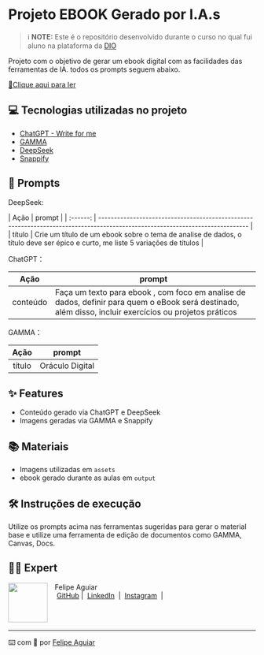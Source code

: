 # Projeto EBOOK Gerado por I.A.s


 > ℹ️ **NOTE:** Este é o repositório desenvolvido durante o curso no qual fui aluno na plataforma da [DIO](https://dio.me)

Projeto com o objetivo de gerar um ebook digital com as facilidades das ferramentas de IA. todos os prompts
seguem abaixo.

<a href="https://github.com/LuksPcabral/prompts-recipe-to-create-a-ebook/" title="View PDF now"> 📕Clique aqui para ler</a>

## 💻 Tecnologias utilizadas no projeto

- [ChatGPT - Write for me](https://chatgpt.com/g/g-B3hgivKK9-write-for-me) 
- [GAMMA](https://gamma.app/)
- [DeepSeek](https://chat.deepseek.com)
- [Snappify](https://snappify.com/)

## 🧠 Prompts

DeepSeek:

|   Ação   | prompt                                                                                                                        |                                                               | :------: | ----------------------------------------------------------------------------------------------------------------------------- |   
|  título  | Crie um título de um ebook sobre o tema de analise de dados, o título deve ser épico e curto, me liste 5 variações de títulos |

ChatGPT：

|   Ação   | prompt                                                               |
| :------: | -------------------------------------------------------------------- |                                                     
| conteúdo | Faça um texto para ebook , com foco em analise de dados, definir para quem o eBook será destinado, além disso, incluir exercícios ou projetos práticos |

GAMMA：

|  Ação  | prompt                                                                                 |
| :----: | -------------------------------------------------------------------------------------- |
| título | Oráculo Digital |

## ✨ Features

- Conteúdo gerado via ChatGPT e DeepSeek
- Imagens geradas via GAMMA e Snappify

## 📚 Materiais

- Imagens utilizadas em `assets`
- ebook gerado durante as aulas em `output`

## 🛠️ Instruções de execução

Utilize os prompts acima nas ferramentas sugeridas para gerar o material base e utilize uma ferramenta de edição de documentos como GAMMA, Canvas, Docs.

## 👨‍💻 Expert

<p>
    <img 
      align=left 
      margin=10 
      width=80 
      src="https://avatars.githubusercontent.com/u/37452836?v=4"
    />
    <p>&nbsp&nbsp&nbspFelipe Aguiar<br>
    &nbsp&nbsp&nbsp
    <a href="https://github.com/felipeAguiarCode">
    GitHub</a>&nbsp;|&nbsp;
    <a href="www.linkedin.com/in/
felipe-exe">LinkedIn</a>
&nbsp;|&nbsp;
    <a href="https://www.instagram.com/felipeaguiar.exe/">
    Instagram</a>
&nbsp;|&nbsp;</p>
</p>
<br/><br/>
<p>

---

⌨️ com 💜 por [Felipe Aguiar](https://github.com/felipeAguiarCode)

